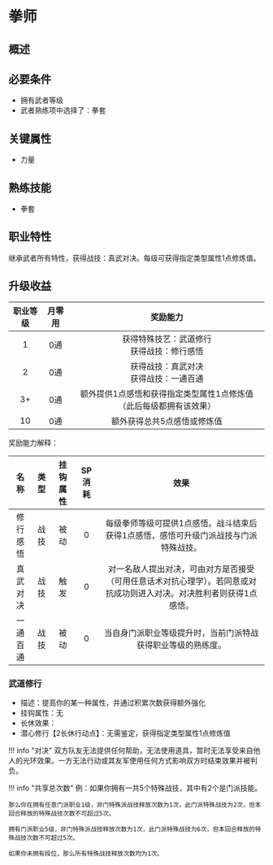 # 拳师

## 概述



## 必要条件

* 拥有武者等级
* 武者熟练项中选择了：拳套

## 关键属性

* 力量

## 熟练技能

* 拳套
  
## 职业特性

继承武者所有特性，获得战技：真武对决。每级可获得指定类型属性1点修炼值。

## 升级收益

职业等级|月零用|奖励能力
:--:|:--:|:--:
1|0通|获得特殊技艺：武道修行<br>获得战技：修行感悟
2|0通|获得战技：真武对决<br>获得战技：一通百通
3+|0通|额外提供1点感悟和获得指定类型属性1点修炼值（此后每级都拥有该效果）
10|0通|额外获得总共5点感悟或修炼值

奖励能力解释：

名称|类型|挂钩属性|SP消耗|效果
:--:|:--:|:--:|:--:|:--:
修行感悟|战技|被动|0|每级拳师等级可提供1点感悟。战斗结束后获得1点感悟，感悟可升级门派战技与门派特殊战技。
真武对决|战技|触发|0|对一名敌人提出对决，可由对方是否接受（可用任意话术对抗心理学）。若同意或对抗成功则进入对决。对决胜利者则获得1点感悟。
一通百通|战技|被动|0|当自身门派职业等级提升时，当前门派特战获得职业等级的熟练度。

### 武道修行

* 描述：提高你的某一种属性，并通过积累次数获得额外强化
* 挂钩属性：无
* 长休效果：
* 潜心修行【2长休行动点】：无需鉴定，获得指定类型属性1点修炼值

!!! info "对决"
    双方队友无法提供任何帮助，无法使用道具，暂时无法享受来自他人的光环效果。一方无法行动或其友军使用任何方式影响双方时结束效果并被判负。

!!! info "共享总次数"
    例：如果你拥有一共5个特殊战技，其中有2个是门派技能。
    
    那么你在拥有任意门派职业1级，非门特殊派战技释放次数为1次，此门派特殊战技为2次，但本回合释放的特殊战技次数不可超过5次。
    
    拥有门派职业5级，非门特殊派战技释放次数为1次，此门派特殊战技为6次，但本回合释放的特殊战技次数不可超过5次。
    
    如果你未拥有段位，那么所有特殊战技释放次数均为1次。
